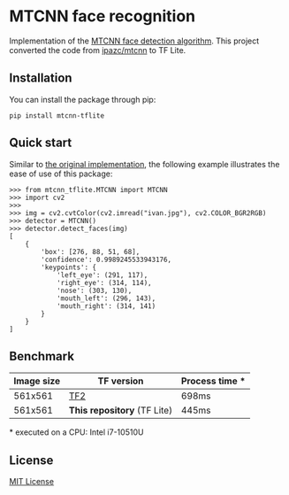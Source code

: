 # MTCNN face recognition

Implementation of the [MTCNN face detection algorithm](https://ieeexplore.ieee.org/stamp/stamp.jsp?arnumber=7553523). This project converted the code from [ipazc/mtcnn](https://github.com/ipazc/mtcnn) to TF Lite.

## Installation

You can install the package through pip:

```
pip install mtcnn-tflite
```

## Quick start

Similar to [the original implementation](https://github.com/ipazc/mtcnn), the following example illustrates the ease of use of this package:

```
>>> from mtcnn_tflite.MTCNN import MTCNN
>>> import cv2
>>>
>>> img = cv2.cvtColor(cv2.imread("ivan.jpg"), cv2.COLOR_BGR2RGB)
>>> detector = MTCNN()
>>> detector.detect_faces(img)
[
    {
        'box': [276, 88, 51, 68],
        'confidence': 0.9989245533943176,
        'keypoints': {
            'left_eye': (291, 117),
            'right_eye': (314, 114),
            'nose': (303, 130),
            'mouth_left': (296, 143),
            'mouth_right': (314, 141)
        }
    }
]
```


## Benchmark

| Image size | TF version                            | Process time * |
|------------|---------------------------------------|----------------|
| 561x561    | [TF2](https://github.com/ipazc/mtcnn) | 698ms          |
| 561x561    | **This repository** (TF Lite)         | 445ms          |

\* executed on a CPU: Intel i7-10510U

## License

[MIT License](https://github.com/mobilesec/mtcnn-tflite/blob/master/LICENSE)
